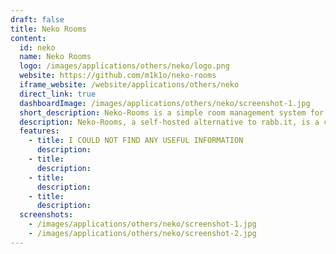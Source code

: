```yaml
---
draft: false
title: Neko Rooms
content:
  id: neko
  name: Neko Rooms
  logo: /images/applications/others/neko/logo.png
  website: https://github.com/m1k1o/neko-rooms
  iframe_website: /website/applications/others/neko
  direct_link: true
  dashboardImage: /images/applications/others/neko/screenshot-1.jpg
  short_description: Neko-Rooms is a simple room management system for n.eko.
  description: Neko-Rooms, a self-hosted alternative to rabb.it, is a collaborative browser and room management system for n.eko.
  features:
    - title: I COULD NOT FIND ANY USEFUL INFORMATION
      description:
    - title:
      description:
    - title:
      description:
    - title:
      description:
  screenshots:
    - /images/applications/others/neko/screenshot-1.jpg
    - /images/applications/others/neko/screenshot-2.jpg
---
```

